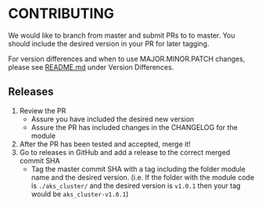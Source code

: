 # CONTRIBUTING
We would like to branch from master and submit PRs to to master. You should include the desired version in your PR for later tagging.

For version differences and when to use MAJOR.MINOR.PATCH changes, please see [README.md](./README.md) under Version Differences.

## Releases
1. Review the PR 
    * Assure you have included the desired new version
    * Assure the PR has included changes in the CHANGELOG for the module
2. After the PR has been tested and accepted, merge it!
3. Go to releases in GitHub and add a release to the correct merged commit SHA
    * Tag the master commit SHA with a tag including the folder module name and the desired version. (i.e. If the folder with the module code is `./aks_cluster/` and the desired version is `v1.0.1` then your tag would be `aks_cluster-v1.0.1`)
